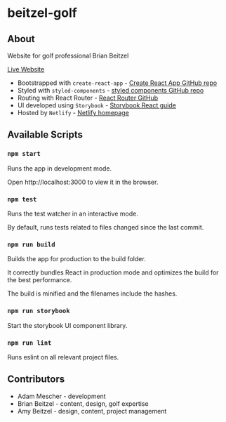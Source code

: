 # beitzel-golf

## About

Website for golf professional Brian Beitzel

[Live Website](https://www.beitzelgolf.com)

* Bootstrapped with `create-react-app` - [Create React App GitHub repo](https://github.com/facebook/create-react-app)
* Styled with `styled-components` - [styled components GitHub repo](https://www.styled-components.com/)
* Routing with React Router - [React Router GitHub](https://github.com/ReactTraining/react-router)
* UI developed using `Storybook` - [Storybook React guide](https://storybook.js.org/docs/basics/guide-react/)
* Hosted by `Netlify` - [Netlify homepage](https://www.netlify.com/)

## Available Scripts

### `npm start`

Runs the app in development mode.

Open http://localhost:3000 to view it in the browser.

### `npm test`

Runs the test watcher in an interactive mode.

By default, runs tests related to files changed since the last commit.

### `npm run build`

Builds the app for production to the build folder.

It correctly bundles React in production mode and optimizes the build for the best performance.

The build is minified and the filenames include the hashes.

### `npm run storybook`

Start the storybook UI component library. 

### `npm run lint`

Runs eslint on all relevant project files.

## Contributors

* Adam Mescher - development
* Brian Beitzel - content, design, golf expertise
* Amy Beitzel - design, content, project management
